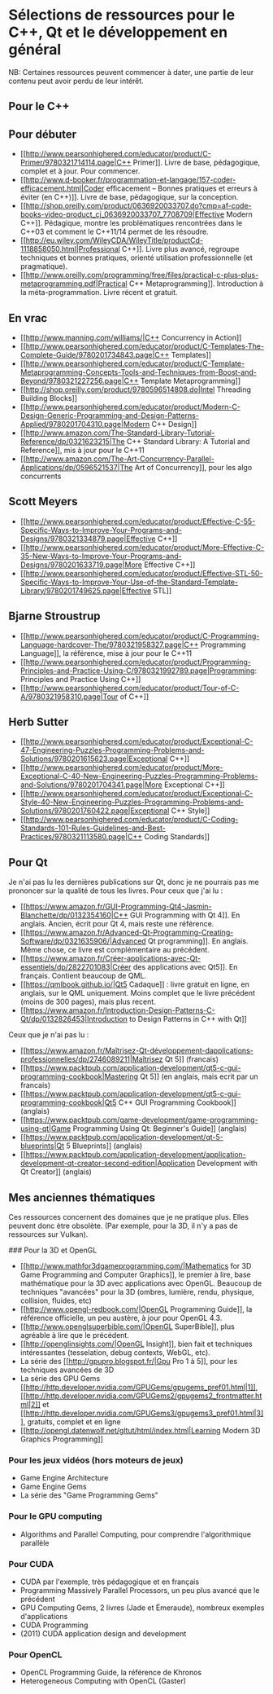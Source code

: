 
# Sélections de ressources pour le C++, Qt et le développement en général

NB: Certaines ressources peuvent commencer à dater, une partie de leur contenu peut avoir perdu de leur intérêt.

## Pour le C++

## Pour débuter

  * [[http://www.pearsonhighered.com/educator/product/C-Primer/9780321714114.page|C++ Primer]]. Livre de base, pédagogique, complet et à jour. Pour commencer.
  * [[http://www.d-booker.fr/programmation-et-langage/157-coder-efficacement.html|Coder efficacement – Bonnes pratiques et erreurs à éviter (en C++)]]. Livre de base, pédagogique, sur la conception.
  * [[http://shop.oreilly.com/product/0636920033707.do?cmp=af-code-books-video-product_cj_0636920033707_7708709|Effective Modern C++]]. Pédagique, montre les problématiques rencontrées dans le C++03 et comment le C++11/14 permet de les résoudre.
  * [[http://eu.wiley.com/WileyCDA/WileyTitle/productCd-1118858050.html|Professional C++]]. Livre plus avancé, regroupe techniques et bonnes pratiques, orienté utilisation professionnelle (et pragmatique).
  * [[http://www.oreilly.com/programming/free/files/practical-c-plus-plus-metaprogramming.pdf|Practical C++ Metaprogramming]]. Introduction à la méta-programmation. Livre récent et gratuit.

## En vrac

  * [[http://www.manning.com/williams/|C++ Concurrency in Action]]
  * [[http://www.pearsonhighered.com/educator/product/C-Templates-The-Complete-Guide/9780201734843.page|C++ Templates]]
  * [[http://www.pearsonhighered.com/educator/product/C-Template-Metaprogramming-Concepts-Tools-and-Techniques-from-Boost-and-Beyond/9780321227256.page|C++ Template Metaprogramming]]
  * [[http://shop.oreilly.com/product/9780596514808.do|Intel Threading Building Blocks]]
  * [[http://www.pearsonhighered.com/educator/product/Modern-C-Design-Generic-Programming-and-Design-Patterns-Applied/9780201704310.page|Modern C++ Design]]
  * [[http://www.amazon.com/The-Standard-Library-Tutorial-Reference/dp/0321623215|The C++ Standard Library: A Tutorial and Reference]], mis à jour pour le C++11
  * [[http://www.amazon.com/The-Art-Concurrency-Parallel-Applications/dp/0596521537|The Art of Concurrency]], pour les algo concurrents

## Scott Meyers
 
  * [[http://www.pearsonhighered.com/educator/product/Effective-C-55-Specific-Ways-to-Improve-Your-Programs-and-Designs/9780321334879.page|Effective C++]]
  * [[http://www.pearsonhighered.com/educator/product/More-Effective-C-35-New-Ways-to-Improve-Your-Programs-and-Designs/9780201633719.page|More Effective C++]]
  * [[http://www.pearsonhighered.com/educator/product/Effective-STL-50-Specific-Ways-to-Improve-Your-Use-of-the-Standard-Template-Library/9780201749625.page|Effective STL]]

## Bjarne Stroustrup

  * [[http://www.pearsonhighered.com/educator/product/C-Programming-Language-hardcover-The/9780321958327.page|C++ Programming Language]], la référence, mise à jour pour le C++11
  * [[http://www.pearsonhighered.com/educator/product/Programming-Principles-and-Practice-Using-C/9780321992789.page|Programming: Principles and Practice Using C++]]
  * [[http://www.pearsonhighered.com/educator/product/Tour-of-C-A/9780321958310.page|Tour of C++]]

## Herb Sutter

  * [[http://www.pearsonhighered.com/educator/product/Exceptional-C-47-Engineering-Puzzles-Programming-Problems-and-Solutions/9780201615623.page|Exceptional C++]]
  * [[http://www.pearsonhighered.com/educator/product/More-Exceptional-C-40-New-Engineering-Puzzles-Programming-Problems-and-Solutions/9780201704341.page|More Exceptional C++]]
  * [[http://www.pearsonhighered.com/educator/product/Exceptional-C-Style-40-New-Engineering-Puzzles-Programming-Problems-and-Solutions/9780201760422.page|Exceptional C++ Style]]
  * [[http://www.pearsonhighered.com/educator/product/C-Coding-Standards-101-Rules-Guidelines-and-Best-Practices/9780321113580.page|C++ Coding Standards]]

## Pour Qt

Je n'ai pas lu les dernières publications sur Qt, donc je ne pourrais pas me prononcer sur la qualité de tous les livres. 
Pour ceux que j'ai lu :

  * [[https://www.amazon.fr/GUI-Programming-Qt4-Jasmin-Blanchette/dp/0132354160|C++ GUI Programming with Qt 4]]. En anglais. Ancien, écrit pour Qt 4, mais reste une référence.
  * [[https://www.amazon.fr/Advanced-Qt-Programming-Creating-Software/dp/0321635906/|Advanced Qt programming]]. En anglais. Même chose, ce livre est complémentaire au précédent.
  * [[https://www.amazon.fr/Créer-applications-avec-Qt-essentiels/dp/2822701083|Créer des applications avec Qt5]]. En français. Contient beaucoup de QML.
  * [[https://qmlbook.github.io/|Qt5 Cadaque]] : livre gratuit en ligne, en anglais, sur le QML uniquement. Moins complet que le livre précédent (moins de 300 pages), mais plus recent.
  * [[https://www.amazon.fr/Introduction-Design-Patterns-C-Qt/dp/0132826453|Introduction to Design Patterns in C++ with Qt]]

Ceux que je n'ai pas lu :

  * [[https://www.amazon.fr/Maîtrisez-Qt-développement-dapplications-professionnelles/dp/2746089211|Maîtrisez Qt 5]] (francais)
  * [[https://www.packtpub.com/application-development/qt5-c-gui-programming-cookbook|Mastering Qt 5]] (en anglais, mais ecrit par un francais)
  * [[https://www.packtpub.com/application-development/qt5-c-gui-programming-cookbook|Qt5 C++ GUI Programming Cookbook]] (anglais)
  * [[https://www.packtpub.com/game-development/game-programming-using-qt|Game Programming Using Qt: Beginner's Guide]] (anglais)
  * [[https://www.packtpub.com/application-development/qt-5-blueprints|Qt 5 Blueprints]] (anglais)
  * [[https://www.packtpub.com/application-development/application-development-qt-creator-second-edition|Application Development with Qt Creator]] (anglais)

## Mes anciennes thématiques

Ces ressources concernent des domaines que je ne pratique plus. Elles peuvent donc ètre obsolète. (Par exemple, pour la 3D, il n'y 
a pas de ressources sur Vulkan).

### Pour la 3D et OpenGL

  * [[http://www.mathfor3dgameprogramming.com/|Mathematics for 3D Game Programming and Computer Graphics]], le premier à lire, base mathématique pour la 3D avec applications avec OpenGL. Beaucoup de techniques "avancées" pour la 3D (ombres, lumière, rendu, physique, collision, fluides, etc)
  * [[http://www.opengl-redbook.com/|OpenGL Programming Guide]], la référence officielle, un peu austère, à jour pour OpenGL 4.3.
  * [[http://www.openglsuperbible.com/|OpenGL SuperBible]], plus agréable à lire que le précédent.
  * [[http://openglinsights.com/|OpenGL Insight]], bien fait et techniques intéressantes (tesselation, debug contexts, WebGL, etc).
  * La série des [[http://gpupro.blogspot.fr/|Gpu Pro 1 à 5]], pour les techniques avancées de 3D
  * La série des GPU Gems [[http://http.developer.nvidia.com/GPUGems/gpugems_pref01.html|1]], [[http://http.developer.nvidia.com/GPUGems2/gpugems2_frontmatter.html|2]] et [[http://http.developer.nvidia.com/GPUGems3/gpugems3_pref01.html|3]], gratuits, complet et en ligne
  * [[http://opengl.datenwolf.net/gltut/html/index.html|Learning Modern 3D Graphics Programming]]

### Pour les jeux vidéos (hors moteurs de jeux)

  * Game Engine Architecture
  * Game Engine Gems
  * La série des "Game Programming Gems"

### Pour le GPU computing

  * Algorithms and Parallel Computing, pour comprendre l'algorithmique parallèle

### Pour CUDA

  * CUDA par l'exemple, très pédagogique et en français
  * Programming Massively Parallel Processors, un peu plus avancé que le précédent
  * GPU Computing Gems, 2 livres (Jade et Émeraude), nombreux exemples d'applications
  * CUDA Programming
  * (2011) CUDA application design and development

### Pour OpenCL

  * OpenCL Programming Guide, la référence de Khronos
  * Heterogeneous Computing with OpenCL (Gaster)
